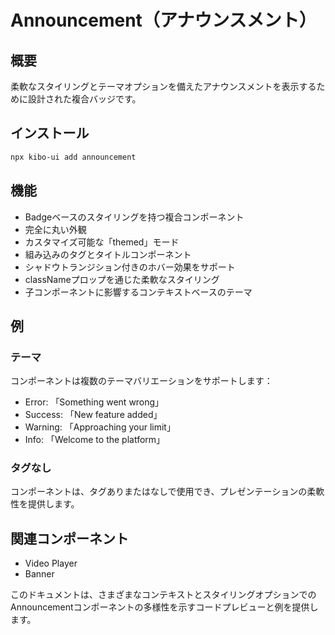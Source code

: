 # Announcement（アナウンスメント）

## 概要
柔軟なスタイリングとテーマオプションを備えたアナウンスメントを表示するために設計された複合バッジです。

## インストール
```bash
npx kibo-ui add announcement
```

## 機能
- Badgeベースのスタイリングを持つ複合コンポーネント
- 完全に丸い外観
- カスタマイズ可能な「themed」モード
- 組み込みのタグとタイトルコンポーネント
- シャドウトランジション付きのホバー効果をサポート
- classNameプロップを通じた柔軟なスタイリング
- 子コンポーネントに影響するコンテキストベースのテーマ

## 例

### テーマ
コンポーネントは複数のテーマバリエーションをサポートします：
- Error: 「Something went wrong」
- Success: 「New feature added」
- Warning: 「Approaching your limit」
- Info: 「Welcome to the platform」

### タグなし
コンポーネントは、タグありまたはなしで使用でき、プレゼンテーションの柔軟性を提供します。

## 関連コンポーネント
- Video Player
- Banner

このドキュメントは、さまざまなコンテキストとスタイリングオプションでのAnnouncementコンポーネントの多様性を示すコードプレビューと例を提供します。
